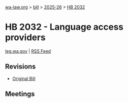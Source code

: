 [wa-law.org](/) > [bill](/bill/) > [2025-26](/bill/2025-26/) > [HB 2032](/bill/2025-26/hb/2032/)

# HB 2032 - Language access providers
[leg.wa.gov](https://app.leg.wa.gov/billsummary?BillNumber=2032&Year=2025&Initiative=false) | [RSS Feed](./rss.xml)

## Revisions
* [Original Bill](1/)

## Meetings